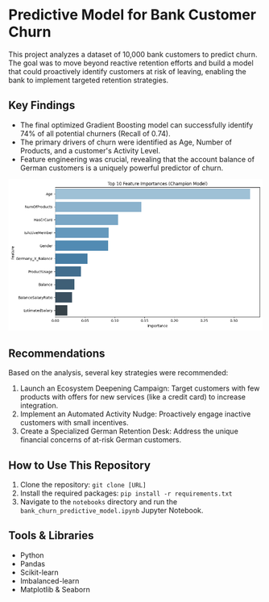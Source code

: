 # Predictive Model for Bank Customer Churn

This project analyzes a dataset of 10,000 bank customers to predict churn. The goal was to move beyond reactive retention efforts and build a model that could proactively identify customers at risk of leaving, enabling the bank to implement targeted retention strategies.

## Key Findings

* The final optimized Gradient Boosting model can successfully identify 74% of all potential churners (Recall of 0.74).
* The primary drivers of churn were identified as Age, Number of Products, and a customer's Activity Level.
* Feature engineering was crucial, revealing that the account balance of German customers is a uniquely powerful predictor of churn.

![Feature Importance Chart](images/feature_importance_chart.png)
## Recommendations

Based on the analysis, several key strategies were recommended:
1.  Launch an Ecosystem Deepening Campaign: Target customers with few products with offers for new services (like a credit card) to increase integration.
2.  Implement an Automated Activity Nudge: Proactively engage inactive customers with small incentives.
3.  Create a Specialized German Retention Desk: Address the unique financial concerns of at-risk German customers.

## How to Use This Repository

1.  Clone the repository: `git clone [URL]`
2.  Install the required packages: `pip install -r requirements.txt`
3.  Navigate to the `notebooks` directory and run the `bank_churn_predictive_model.ipynb` Jupyter Notebook.

## Tools & Libraries
* Python
* Pandas
* Scikit-learn
* Imbalanced-learn
* Matplotlib & Seaborn
